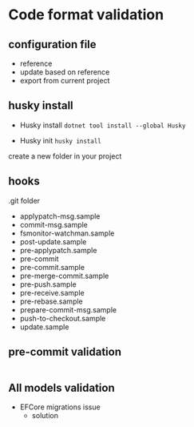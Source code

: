 # Code format validation
## configuration file
- reference
- update based on reference
- export from current project

## husky install
- Husky install
`dotnet tool install --global Husky`

- Husky init
`husky install`

create a new folder in your project


## hooks
.git folder
  - applypatch-msg.sample  
  - commit-msg.sample  
  - fsmonitor-watchman.sample  
  - post-update.sample  
  - pre-applypatch.sample  
  - pre-commit  
  - pre-commit.sample  
  - pre-merge-commit.sample  
  - pre-push.sample  
  - pre-receive.sample  
  - pre-rebase.sample  
  - prepare-commit-msg.sample  
  - push-to-checkout.sample  
  - update.sample

## pre-commit validation
```shell

```


## All models validation 

- EFCore migrations issue
  - solution
